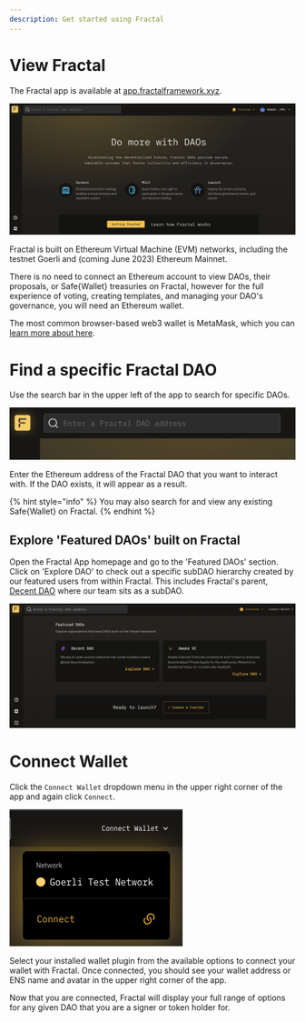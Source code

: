 ```yaml
---
description: Get started using Fractal
---
```


# View Fractal

The Fractal app is available at [app.fractalframework.xyz](https://app.fractalframework.xyz).

![](.gitbook/assets/app-home.png)

Fractal is built on Ethereum Virtual Machine (EVM) networks, including the testnet Goerli and (coming June 2023) Ethereum Mainnet.

There is no need to connect an Ethereum account to view DAOs, their proposals, or Safe{Wallet} treasuries on Fractal, however for the full experience of voting, creating templates, and managing your DAO's governance, you will need an Ethereum wallet.

The most common browser-based web3 wallet is MetaMask, which you can [learn more about here](https://learn.metamask.io/lessons/what-is-a-crypto-wallet).

# Find a specific Fractal DAO

Use the search bar in the upper left of the app to search for specific DAOs.

![](.gitbook/assets/search.png)

Enter the Ethereum address of the Fractal DAO that you want to interact with. If the DAO exists, it will appear as a result.

{% hint style="info" %}
You may also search for and view any existing Safe{Wallet} on Fractal.
{% endhint %}

## Explore 'Featured DAOs' built on Fractal

Open the Fractal App homepage and go to the 'Featured DAOs' section. Click on 'Explore DAO' to check out a specific subDAO hierarchy created by our featured users from within Fractal. This includes Fractal's parent, [Decent DAO](https://www.decent-dao.org/) where our team sits as a subDAO.

![](.gitbook/assets/featured.png)

# Connect Wallet

Click the `Connect Wallet` dropdown menu in the upper right corner of the app and again click `Connect`.

![](.gitbook/assets/connect-wallet-dropdown.png)

Select your installed wallet plugin from the available options to connect your wallet with Fractal.  Once connected, you should see your wallet address or ENS name and avatar in the upper right corner of the app.

Now that you are connected, Fractal will display your full range of options for any given DAO that you are a signer or token holder for.
